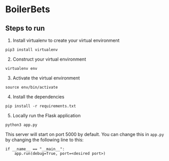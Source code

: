 # BoilerBets
## Steps to run
1. Install virtualenv to create your virtual environment

`pip3 install virtualenv`

2. Construct your virtual environment

`virtualenv env`

3. Activate the virtual environment

`source env/bin/activate`

4. Install the dependencies

`pip install -r requirements.txt`

5. Locally run the Flask application

`python3 app.py`

This server will start on port 5000 by default. You can change this in `app.py` by changing the following line to this:
```
if __name__ == "__main__":
    app.run(debug=True, port=<desired port>)
```
